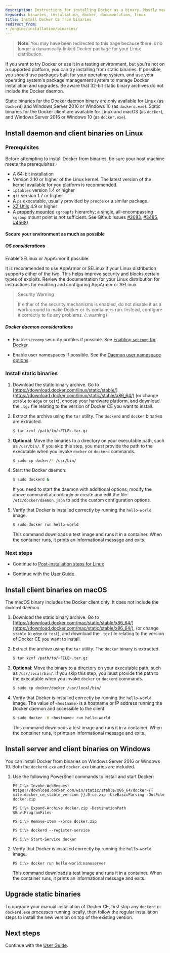 ```yaml
---
description: Instructions for installing Docker as a binary. Mostly meant for hackers who want to try out Docker on a variety of environments.
keywords: binaries, installation, docker, documentation, linux
title: Install Docker CE from binaries
redirect_from:
- /engine/installation/binaries/
---
```


> **Note**: You may have been redirected to this page because there is no longer
> a dynamically-linked Docker package for your Linux distribution.

If you want to try Docker or use it in a testing environment, but you're not on
a supported platform, you can try installing from static binaries. If possible,
you should use packages built for your operating system, and use your operating
system's package management system to manage Docker installation and upgrades.
Be aware that 32-bit static binary archives do not include the Docker daemon.

Static binaries for the Docker daemon binary are only available for Linux (as
`dockerd`) and Windows Server 2016 or Windows 10 (as `dockerd.exe`). Static
binaries for the Docker client are available for Linux and macOS (as `docker`),
and Windows Server 2016 or Windows 10 (as `docker.exe`).

## Install daemon and client binaries on Linux

### Prerequisites

Before attempting to install Docker from binaries, be sure your host machine
meets the prerequisites:

- A 64-bit installation
- Version 3.10 or higher of the Linux kernel. The latest version of the kernel
  available for you platform is recommended.
- `iptables` version 1.4 or higher
- `git` version 1.7 or higher
- A `ps` executable, usually provided by `procps` or a similar package.
- [XZ Utils](http://tukaani.org/xz/) 4.9 or higher
- A [properly mounted](
  https://github.com/tianon/cgroupfs-mount/blob/master/cgroupfs-mount)
  `cgroupfs` hierarchy; a single, all-encompassing `cgroup` mount
  point is not sufficient. See Github issues
  [#2683](https://github.com/moby/moby/issues/2683),
  [#3485](https://github.com/moby/moby/issues/3485),
  [#4568](https://github.com/moby/moby/issues/4568)).

#### Secure your environment as much as possible

##### OS considerations

Enable SELinux or AppArmor if possible.

It is recommended to use AppArmor or SELinux if your Linux distribution supports
either of the two. This helps improve security and blocks certain
types of exploits. Review the documentation for your Linux distribution for
instructions for enabling and configuring AppArmor or SELinux.

> Security Warning
>
> If either of the security mechanisms is enabled, do not disable it as a
> work-around to make Docker or its containers run. Instead, configure it
> correctly to fix any problems.
{:.warning}

##### Docker daemon considerations

- Enable `seccomp` security profiles if possible. See
  [Enabling `seccomp` for Docker](/engine/security/seccomp.md).

- Enable user namespaces if possible. See the
  [Daemon user namespace options](/engine/reference/commandline/dockerd/#/daemon-user-namespace-options).

### Install static binaries

1.  Download the static binary archive. Go to
    [https://download.docker.com/linux/static/stable/](https://download.docker.com/linux/static/stable/x86_64/)
    (or change `stable` to `edge` or `test`),
    choose your hardware platform, and download the `.tgz` file relating to the
    version of Docker CE you want to install.

2.  Extract the archive using the `tar` utility. The `dockerd` and `docker`
    binaries are extracted.

    ```bash
    $ tar xzvf /path/to/<FILE>.tar.gz
    ```

3.  **Optional**: Move the binaries to a directory on your executable path, such
    as `/usr/bin/`. If you skip this step, you must provide the path to the
    executable when you invoke `docker` or `dockerd` commands.

    ```bash
    $ sudo cp docker/* /usr/bin/
    ```

4.  Start the Docker daemon:

    ```bash
    $ sudo dockerd &
    ```

    If you need to start the daemon with additional options, modify the above
    command accordingly or create and edit the file `/etc/docker/daemon.json`
    to add the custom configuration options.

5.  Verify that Docker is installed correctly by running the `hello-world`
    image.

    ```bash
    $ sudo docker run hello-world
    ```

    This command downloads a test image and runs it in a container. When the
    container runs, it prints an informational message and exits.

### Next steps

- Continue to [Post-installation steps for Linux](/engine/installation/linux/linux-postinstall.md)

- Continue with the [User Guide](/engine/userguide/index.md).

## Install client binaries on macOS

The macOS binary includes the Docker client only. It does not include the
`dockerd` daemon.

1.  Download the static binary archive. Go to
    [https://download.docker.com/mac/static/stable/x86_64/](https://download.docker.com/mac/static/stable/x86_64/),
    (or change `stable` to `edge` or `test`),
    and download the `.tgz` file relating to the version of Docker CE you want
    to install.

2.  Extract the archive using the `tar` utility. The `docker` binary is
    extracted.

    ```bash
    $ tar xzvf /path/to/<FILE>.tar.gz
    ```

3.  **Optional**: Move the binary to a directory on your executable path, such
    as `/usr/local/bin/`. If you skip this step, you must provide the path to the
    executable when you invoke `docker` or `dockerd` commands.

    ```bash
    $ sudo cp docker/docker /usr/local/bin/
    ```

4.  Verify that Docker is installed correctly by running the `hello-world`
    image. The value of `<hostname>` is a hostname or IP address running the
    Docker daemon and accessible to the client.

    ```bash
    $ sudo docker -H <hostname> run hello-world
    ```

    This command downloads a test image and runs it in a container. When the
    container runs, it prints an informational message and exits.


## Install server and client binaries on Windows

You can install Docker from binaries on Windows Server 2016 or Windows 10. Both
the `dockerd.exe` and `docker.exe` binaries are included.

1.  Use the following PowerShell commands to install and start Docker:

    ```none
    PS C:\> Invoke-WebRequest https://download.docker.com/win/static/stable/x86_64/docker-{{ site.docker_ce_stable_version }}.0-ce.zip -UseBasicParsing -OutFile docker.zip

    PS C:\> Expand-Archive docker.zip -DestinationPath $Env:ProgramFiles

    PS C:\> Remove-Item -Force docker.zip

    PS C:\> dockerd --register-service

    PS C:\> Start-Service docker
    ```

2.  Verify that Docker is installed correctly by running the `hello-world`
    image.


    ```none
    PS C:\> docker run hello-world:nanoserver
    ```

    This command downloads a test image and runs it in a container. When the
    container runs, it prints an informational message and exits.

## Upgrade static binaries

To upgrade your manual installation of Docker CE, first stop any
`dockerd` or `dockerd.exe`  processes running locally, then follow the
regular installation steps to install the new version on top of the existing
version.

## Next steps

Continue with the [User Guide](../userguide/index.md).
